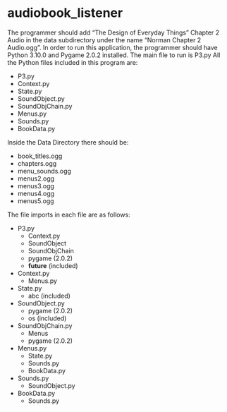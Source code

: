 # audiobook_listener

The programmer should add “The Design of Everyday Things” Chapter 2 Audio in the data subdirectory under the name “Norman Chapter 2 Audio.ogg”. 
In order to run this application, the programmer should have Python 3.10.0 and Pygame 2.0.2 installed. The main file to run is P3.py
All the Python files included in this program are:

- P3.py
- Context.py
- State.py
- SoundObject.py
- SoundObjChain.py
- Menus.py
- Sounds.py
- BookData.py

Inside the Data Directory there should be:
- book_titles.ogg
- chapters.ogg
- menu_sounds.ogg
- menus2.ogg 
- menus3.ogg 
- menus4.ogg 
- menus5.ogg

The file imports in each file are as follows:
- P3.py
  -  Context.py
  - SoundObject
  - SoundObjChain
  - pygame (2.0.2)
  - __future__ (included)
- Context.py 
  - Menus.py
- State.py
  - abc (included)
- SoundObject.py 
  - pygame (2.0.2) 
  - os (included)
- SoundObjChain.py 
  - Menus
  - pygame (2.0.2)
- Menus.py
  - State.py
  - Sounds.py
  - BookData.py
- Sounds.py
  - SoundObject.py
- BookData.py 
  - Sounds.py
